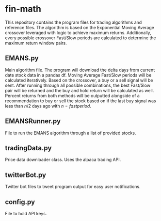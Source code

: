 # fin-math
This repository contains the program files for trading algorithms and reference files. The algorithm is based on the Exponential Moving Average crossover leveraged with logic to achieve maximum returns. Additionally, every possible crossover Fast/Slow periods are calculated to determine the maximum return window pairs.

## EMANS.py
Main algorithm file. The program will download the delta days from current date stock data in a pandas df. Moving Average Fast/Slow periods will be calculated iteratively. Based on the crossover, a buy or a sell signal will be sent. After running through all possible combinations, the best Fast/Slow pair will be returned and the buy and hold return will be calculated as well. Percent returns from both methods will be outputted alongside of a recommendation to buy or sell the stock based on if the last buy signal was less than $n/2$ days ago with $n = fast period$.

## EMANSRunner.py
File to run the EMANS algorithm through a list of provided stocks.

## tradingData.py
Price data downloader class. Uses the alpaca trading API.

## twitterBot.py
Twitter bot files to tweet program output for easy user notifications.

## config.py
File to hold API keys.